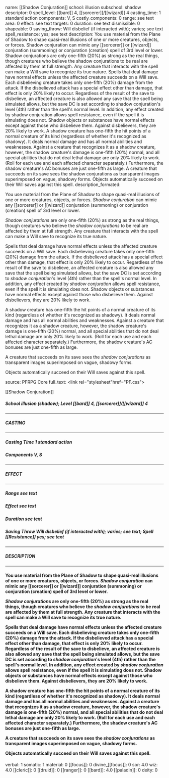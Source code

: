 name: [[Shadow Conjuration]]
school: illusion
subschool: shadow
descriptor: 0
spell_level: [[bard]] 4, [[sorcerer]]/[[wizard]] 4
casting_time: 1 standard action
components: V, S
costly_components: 0
range: see text
area: 0
effect: see text
targets: 0
duration: see text
dismissible: 0
shapeable: 0
saving_throw: Will disbelief (if interacted with); varies; see text
spell_resistence: yes; see text
description: You use material from the Plane of Shadow to shape quasi-real illusions of one or more creatures, objects, or forces. Shadow conjuration can mimic any [[sorcerer]] or [[wizard]] conjuration (summoning) or conjuration (creation) spell of 3rd level or lower.  Shadow conjurations are only one-fifth (20%) as strong as the real things, though creatures who believe the shadow conjurations to be real are affected by them at full strength. Any creature that interacts with the spell can make a Will save to recognize its true nature.  Spells that deal damage have normal effects unless the affected creature succeeds on a Will save. Each disbelieving creature takes only one-fifth (20%) damage from the attack. If the disbelieved attack has a special effect other than damage, that effect is only 20% likely to occur. Regardless of the result of the save to disbelieve, an affected creature is also allowed any save that the spell being simulated allows, but the save DC is set according to shadow conjuration's level (4th) rather than the spell's normal level. In addition, any effect created by shadow conjuration allows spell resistance, even if the spell it is simulating does not. Shadow objects or substances have normal effects except against those who disbelieve them. Against disbelievers, they are 20% likely to work.  A shadow creature has one-fifth the hit points of a normal creature of its kind (regardless of whether it's recognized as shadowy). It deals normal damage and has all normal abilities and weaknesses. Against a creature that recognizes it as a shadow creature, however, the shadow creature's damage is one-fifth (20%) normal, and all special abilities that do not deal lethal damage are only 20% likely to work. (Roll for each use and each affected character separately.) Furthermore, the shadow creature's AC bonuses are just one-fifth as large.  A creature that succeeds on its save sees the shadow conjurations as transparent images superimposed on vague, shadowy forms.  Objects automatically succeed on their Will saves against this spell.
description_formated: <p>You use material from the Plane of Shadow to shape quasi-real illusions of one or more creatures, objects, or forces. <i>Shadow conjuration</i> can mimic any [[sorcerer]] or [[wizard]] conjuration (summoning) or conjuration (creation) spell of 3rd level or lower.</p><p><i>Shadow conjuration</i>s are only one-fifth (20%) as strong as the real things, though creatures who believe the <i><i>shadow conjuration</i>s</i> to be real are affected by them at full strength. Any creature that interacts with the spell can make a Will save to recognize its true nature.</p><p>Spells that deal damage have normal effects unless the affected creature succeeds on a Will save. Each disbelieving creature takes only one-fifth (20%) damage from the attack. If the disbelieved attack has a special effect other than damage, that effect is only 20% likely to occur. Regardless of the result of the save to disbelieve, an affected creature is also allowed any save that the spell being simulated allows, but the save DC is set according to <i>shadow conjuration</i>'s level (4th) rather than the spell's normal level. In addition, any effect created by <i>shadow conjuration</i> allows spell resistance, even if the spell it is simulating does not. Shadow objects or substances have normal effects except against those who disbelieve them. Against disbelievers, they are 20% likely to work.</p><p>A shadow creature has one-fifth the hit points of a normal creature of its kind (regardless of whether it's recognized as shadowy). It deals normal damage and has all normal abilities and weaknesses. Against a creature that recognizes it as a shadow creature, however, the shadow creature's damage is one-fifth (20%) normal, and all special abilities that do not deal lethal damage are only 20% likely to work. (Roll for each use and each affected character separately.) Furthermore, the shadow creature's AC bonuses are just one-fifth as large.</p><p>A creature that succeeds on its save sees the <i><i>shadow conjuration</i>s</i> as transparent images superimposed on vague, shadowy forms.</p><p>Objects automatically succeed on their Will saves against this spell.</p>
source: PFRPG Core
full_text: <link rel="stylesheet"href="PF.css"><div class="heading"><p class="alignleft">[[Shadow Conjuration]]</p><div style="clear: both;"></div></div><div><h5><b>School </b>illusion (shadow); <b>Level </b>[[bard]] 4, [[sorcerer]]/[[wizard]] 4</h5></div><hr/><div><h5><b>CASTING</b></h5></div><hr/><div><h5><b>Casting Time </b>1 standard action</h5><h5><b>Components </b>V, S</h5></div><hr/><div><h5><b>EFFECT</b></h5></div><hr/><div><h5><b>Range </b>see text</h5><h5><b>Effect </b>see text</h5><h5><b>Duration </b>see text</h5><h5><b>Saving Throw </b>Will disbelief (if interacted with); varies; see text; <b>Spell [[Resistance]] </b>yes; see text</h5></div><hr/><div><h5><b>DESCRIPTION</b></h5></div><hr/><div><h4><p>You use material from the Plane of Shadow to shape quasi-real illusions of one or more creatures, objects, or forces. <i>Shadow conjuration</i> can mimic any [[sorcerer]] or [[wizard]] conjuration (summoning) or conjuration (creation) spell of 3rd level or lower.</p><p><i>Shadow conjuration</i>s are only one-fifth (20%) as strong as the real things, though creatures who believe the <i><i>shadow conjuration</i>s</i> to be real are affected by them at full strength. Any creature that interacts with the spell can make a Will save to recognize its true nature.</p><p>Spells that deal damage have normal effects unless the affected creature succeeds on a Will save. Each disbelieving creature takes only one-fifth (20%) damage from the attack. If the disbelieved attack has a special effect other than damage, that effect is only 20% likely to occur. Regardless of the result of the save to disbelieve, an affected creature is also allowed any save that the spell being simulated allows, but the save DC is set according to <i>shadow conjuration</i>'s level (4th) rather than the spell's normal level. In addition, any effect created by <i>shadow conjuration</i> allows spell resistance, even if the spell it is simulating does not. Shadow objects or substances have normal effects except against those who disbelieve them. Against disbelievers, they are 20% likely to work.</p><p>A shadow creature has one-fifth the hit points of a normal creature of its kind (regardless of whether it's recognized as shadowy). It deals normal damage and has all normal abilities and weaknesses. Against a creature that recognizes it as a shadow creature, however, the shadow creature's damage is one-fifth (20%) normal, and all special abilities that do not deal lethal damage are only 20% likely to work. (Roll for each use and each affected character separately.) Furthermore, the shadow creature's AC bonuses are just one-fifth as large.</p><p>A creature that succeeds on its save sees the <i><i>shadow conjuration</i>s</i> as transparent images superimposed on vague, shadowy forms.</p><p>Objects automatically succeed on their Will saves against this spell.</p></h4></div>
verbal: 1
somatic: 1
material: 0
[[focus]]: 0
divine_[[focus]]: 0
sor: 4.0
wiz: 4.0
[[cleric]]: 0
[[druid]]: 0
[[ranger]]: 0
[[bard]]: 4.0
[[paladin]]: 0
deity: 0
